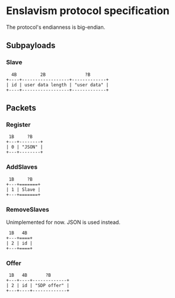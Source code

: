 # Enslavism protocol specification

The protocol's endianness is big-endian.

## Subpayloads

### Slave
```
  4B         2B               ?B
+----+------------------+-------------+
| id | user data length | "user data" |
+----+------------------+-------------+
```

## Packets

### Register
```
 1B     ?B
+---+--------+
| 0 | "JSON" |
+---+--------+
```

### AddSlaves
```
 1B     ?B
+---+=======+
| 1 | Slave |
+---+=======+
```

### RemoveSlaves
Unimplemented for now. JSON is used instead.
```
 1B   4B
+---+====+
| 2 | id |
+---+====+
```

### Offer
```
 1B   4B       ?B
+---+----+-------------+
| 2 | id | "SDP offer" |
+---+----+-------------+
```
